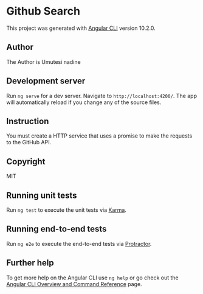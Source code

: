 # Github Search

This project was generated with [Angular CLI](https://github.com/angular/angular-cli) version 10.2.0.

## Author

The Author is Umutesi nadine

## Development server

Run `ng serve` for a dev server. Navigate to `http://localhost:4200/`. The app will automatically reload if you change any of the source files.

## Instruction

You must create a HTTP service that uses a promise to make the requests to the GitHub API.

## Copyright
MIT

## Running unit tests

Run `ng test` to execute the unit tests via [Karma](https://karma-runner.github.io).

## Running end-to-end tests

Run `ng e2e` to execute the end-to-end tests via [Protractor](http://www.protractortest.org/).

## Further help

To get more help on the Angular CLI use `ng help` or go check out the [Angular CLI Overview and Command Reference](https://angular.io/cli) page.
